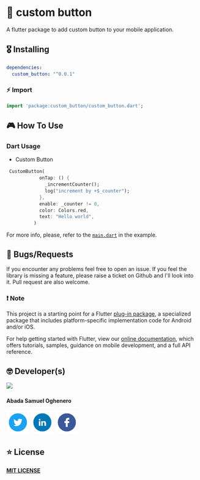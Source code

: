 # 🔐 custom button


A flutter package to add custom button to your mobile application.

## 🎖 Installing

```yaml
dependencies:
  custom_button: "^0.0.1"
```

### ⚡️ Import

```dart
import 'package:custom_button/custom_button.dart';
```

## 🎮 How To Use

### Dart Usage

- Custom Button

```dart
 CustomButton(
            onTap: () {
              _incrementCounter();
              log("increment by +$_counter");
            },
            enable: _counter != 0,
            color: Colors.red,
            text: "Hello world",
          )
```


For more info, please, refer to the [`main.dart`](https://github.com/ayodele_salimon/custom_button/blob/master/example/lib/main.dart) in the example.


## 🐛 Bugs/Requests

If you encounter any problems feel free to open an issue. If you feel the library is
missing a feature, please raise a ticket on Github and I'll look into it.
Pull request are also welcome.

### ❗️ Note

This project is a starting point for a Flutter
[plug-in package](https://flutter.dev/developing-packages/),
a specialized package that includes platform-specific implementation code for
Android and/or iOS.

For help getting started with Flutter, view our 
[online documentation](https://flutter.dev/docs), which offers tutorials, 
samples, guidance on mobile development, and a full API reference.

## 🤓 Developer(s)

[<img src="https://avatars3.githubusercontent.com/u/31275429?s=460&u=b935d608a06c1604bae1d971e69a731480a27d46&v=4" width="180" />](https://mastersam.tech)
#### **Abada Samuel Oghenero**
<p>
<a href="https://twitter.com/kali_code"><img src="https://github.com/aritraroy/social-icons/blob/master/twitter-icon.png?raw=true" width="60"></a>
<a href="https://linkedin.com/in/ayodele_salimonu/"><img src="https://github.com/aritraroy/social-icons/blob/master/linkedin-icon.png?raw=true" width="60"></a>
<!-- <a href="https://medium.com/@sammytech"><img src="https://github.com/aritraroy/social-icons/blob/master/medium-icon.png?raw=true" width="60"></a> -->
<a href="https://facebook.com/ayodelesalimon"><img src="https://github.com/aritraroy/social-icons/blob/master/facebook-icon.png?raw=true" width="60"></a>
</p>

## ⭐️ License

#### <a href="https://github.com/ayodele_salimon/custom_button/blob/master/LICENSE">MIT LICENSE</a>